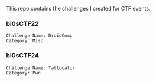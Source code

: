 This repo contains the challenges I created for CTF events.

### bi0sCTF22

```
Challenge Name: DroidComp
Category: Misc
```

### bi0sCTF24

```
Challenge Name: Tallocator
Category: Pwn
```
